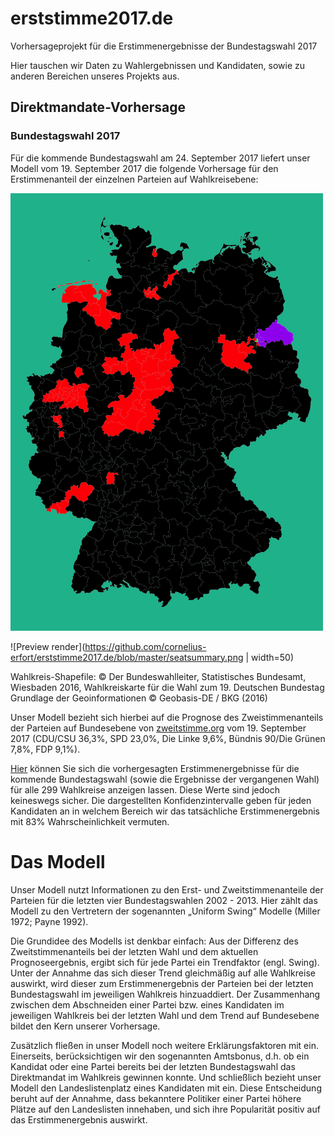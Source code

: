 # erststimme2017.de
Vorhersageprojekt für die Erstimmenergebnisse der Bundestagswahl 2017

Hier tauschen wir Daten zu Wahlergebnissen und Kandidaten, sowie zu anderen Bereichen unseres Projekts aus.

## Direktmandate-Vorhersage
### Bundestagswahl 2017

Für die kommende Bundestagswahl am 24. September 2017 liefert unser Modell vom 19. September 2017 die folgende Vorhersage für den Erstimmenanteil der einzelnen Parteien auf Wahlkreisebene:

![Preview render](https://github.com/cornelius-erfort/erststimme2017.de/blob/master/map_germany.png)

![Preview render](https://github.com/cornelius-erfort/erststimme2017.de/blob/master/seatsummary.png | width=50)

Wahlkreis-Shapefile: © Der Bundeswahlleiter, Statistisches Bundesamt, Wiesbaden 2016,
Wahlkreiskarte für die Wahl zum 19. Deutschen Bundestag
Grundlage der Geoinformationen © Geobasis-DE / BKG (2016)

Unser Modell bezieht sich hierbei auf die Prognose des Zweistimmenanteils der Parteien auf Bundesebene von [zweitstimme.org](zweitstimme.org) vom 19. September 2017 (CDU/CSU 36,3%, SPD 23,0%, Die Linke 9,6%, Bündnis 90/Die Grünen 7,8%, FDP 9,1%).

[Hier](http://galeriasdelsa.com/erststimme/#bundeslaender) können Sie sich die vorhergesagten Erstimmenergebnisse für die kommende Bundestagswahl (sowie die Ergebnisse der vergangenen Wahl) für alle 299 Wahlkreise anzeigen lassen. Diese Werte sind jedoch keineswegs sicher. Die dargestellten Konfidenzintervalle geben für jeden Kandidaten an in welchem Bereich wir das tatsächliche Erstimmenergebnis mit 83% Wahrscheinlichkeit vermuten.


# Das Modell
Unser Modell nutzt Informationen zu den Erst- und Zweitstimmenanteile der Parteien für die letzten vier Bundestagswahlen 2002 - 2013. Hier zählt das Modell zu den Vertretern der sogenannten „Uniform Swing“ Modelle (Miller 1972; Payne 1992). 

Die Grundidee des Modells ist denkbar einfach: Aus der Differenz des Zweitstimmenanteils bei der letzten Wahl und dem aktuellen Prognoseergebnis, ergibt sich für jede Partei ein Trendfaktor (engl. Swing). Unter der Annahme das sich dieser Trend gleichmäßig auf alle Wahlkreise auswirkt, wird dieser zum Erstimmenergebnis der Parteien bei der letzten Bundestagswahl im jeweiligen Wahlkreis hinzuaddiert. Der Zusammenhang zwischen dem Abschneiden einer Partei bzw. eines Kandidaten im jeweiligen Wahlkreis bei der letzten Wahl und dem Trend auf Bundesebene bildet den Kern unserer Vorhersage.

Zusätzlich fließen in unser Modell noch weitere Erklärungsfaktoren mit ein. Einerseits, berücksichtigen wir den sogenannten Amtsbonus, d.h. ob ein Kandidat oder eine Partei bereits bei der letzten Bundestagswahl das Direktmandat im Wahlkreis gewinnen konnte. Und schließlich bezieht unser Modell den Landeslistenplatz eines Kandidaten mit ein. Diese Entscheidung beruht auf der Annahme, dass bekanntere Politiker einer Partei höhere Plätze auf den Landeslisten innehaben, und sich ihre Popularität positiv auf das Erstimmenergebnis auswirkt.